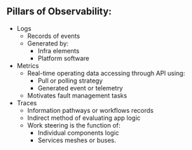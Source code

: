 ## Pillars of Observability:
* Logs
  * Records of events
  * Generated by:
    * Infra elements
    * Platform software
* Metrics
  * Real-time operating data accessing through API using:
    * Pull or polling strategy
    * Generated event or telemetry
  * Motivates fault management tasks
* Traces
  * Information pathways or workflows records
  * Indirect method of evaluating app logic
  * Work steering is the function of:
    * Individual components logic 
    * Services meshes or buses.